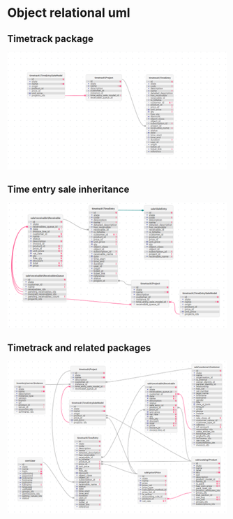 # Object relational uml

## Timetrack package

![Timetrack models relations](../../assets/img/uml/timetrack/object-relational/package.png)

## Time entry sale inheritance

![Time entry inheritance with sale entry](../../assets/img/uml/timetrack/object-relational/time-entry-inheritance-sale.png)

## Timetrack and related packages

![Timetrack models relations with other packages models](../../assets/img/uml/timetrack/object-relational/all-packages.png)
